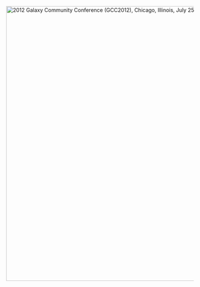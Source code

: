 <div class='center'><div class='grey'>
<a href='/src/events/gcc2012/index.md'><img src="/src/events/gcc2012/GCC2012LogoWide800.png" alt="2012 Galaxy Community Conference (GCC2012), Chicago, Illinois, July 25-27, 2012" width="740" /></a>
</div></div>
<br /><br />
